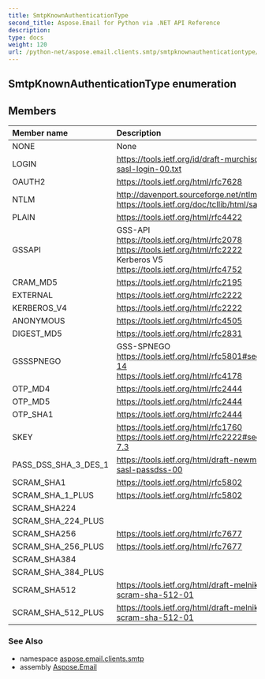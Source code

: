 ```yaml
---
title: SmtpKnownAuthenticationType
second_title: Aspose.Email for Python via .NET API Reference
description: 
type: docs
weight: 120
url: /python-net/aspose.email.clients.smtp/smtpknownauthenticationtype/
---
```


## SmtpKnownAuthenticationType enumeration



## Members
| Member name | Description |
| :- | :- |
|NONE|None|
|LOGIN|https://tools.ietf.org/id/draft-murchison-sasl-login-00.txt|
|OAUTH2|https://tools.ietf.org/html/rfc7628|
|NTLM|http://davenport.sourceforge.net/ntlm.html<br/>            https://tools.ietf.org/doc/tcllib/html/sasl.html|
|PLAIN|https://tools.ietf.org/html/rfc4422|
|GSSAPI|GSS-API<br/>            https://tools.ietf.org/html/rfc2078 <br/>            https://tools.ietf.org/html/rfc2222<br/>            Kerberos V5<br/>            https://tools.ietf.org/html/rfc4752|
|CRAM_MD5|https://tools.ietf.org/html/rfc2195|
|EXTERNAL|https://tools.ietf.org/html/rfc2222|
|KERBEROS_V4|https://tools.ietf.org/html/rfc2222|
|ANONYMOUS|https://tools.ietf.org/html/rfc4505|
|DIGEST_MD5|https://tools.ietf.org/html/rfc2831|
|GSSSPNEGO|GSS-SPNEGO<br/>            https://tools.ietf.org/html/rfc5801#section-14 <br/>            https://tools.ietf.org/html/rfc4178|
|OTP_MD4|https://tools.ietf.org/html/rfc2444|
|OTP_MD5|https://tools.ietf.org/html/rfc2444|
|OTP_SHA1|https://tools.ietf.org/html/rfc2444|
|SKEY|https://tools.ietf.org/html/rfc1760<br/>            https://tools.ietf.org/html/rfc2222#section-7.3|
|PASS_DSS_SHA_3_DES_1|https://tools.ietf.org/html/draft-newman-sasl-passdss-00|
|SCRAM_SHA1|https://tools.ietf.org/html/rfc5802|
|SCRAM_SHA_1_PLUS|https://tools.ietf.org/html/rfc5802|
|SCRAM_SHA224||
|SCRAM_SHA_224_PLUS||
|SCRAM_SHA256|https://tools.ietf.org/html/rfc7677|
|SCRAM_SHA_256_PLUS|https://tools.ietf.org/html/rfc7677|
|SCRAM_SHA384||
|SCRAM_SHA_384_PLUS||
|SCRAM_SHA512|https://tools.ietf.org/html/draft-melnikov-scram-sha-512-01|
|SCRAM_SHA_512_PLUS|https://tools.ietf.org/html/draft-melnikov-scram-sha-512-01|

### See Also

* namespace [aspose.email.clients.smtp](/email/python-net/aspose.email.clients.smtp/)
* assembly [Aspose.Email](/email/python-net/)

